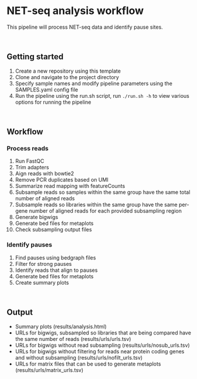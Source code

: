 # NET-seq analysis workflow

This pipeline will process NET-seq data and identify pause sites.

<br>

## Getting started

1. Create a new repository using this template
2. Clone and navigate to the project directory
3. Specify sample names and modify pipeline parameters using the SAMPLES.yaml
   config file
5. Run the pipeline using the run.sh script, run `./run.sh -h` to view
   various options for running the pipeline

<br>

## Workflow

### Process reads

1. Run FastQC
1. Trim adapters
2. Aign reads with bowtie2
3. Remove PCR duplicates based on UMI
4. Summarize read mapping with featureCounts
4. Subsample reads so samples within the same group have the same total
   number of aligned reads
5. Subsample reads so libraries within the same group have the same
   per-gene number of aligned reads for each provided subsampling region
6. Generate bigwigs
6. Generate bed files for metaplots
7. Check subsampling output files

### Identify pauses

1. Find pauses using bedgraph files
2. Filter for strong pauses
3. Identify reads that align to pauses
4. Generate bed files for metaplots
5. Create summary plots

<br>

## Output

* Summary plots (results/analysis.html)
* URLs for bigwigs, subsampled so libraries that
  are being compared have the same number of reads (results/urls/urls.tsv)
* URLs for bigwigs without read subsampling (results/urls/nosub_urls.tsv)
* URLs for bigwigs without filtering for
  reads near protein coding genes and without subsampling
  (results/urls/nofilt_urls.tsv)
* URLs for matrix files that can be used to
  generate metaplots (results/urls/matrix_urls.tsv)

